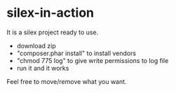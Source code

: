 silex-in-action
===============

It is a silex project ready to use.

- download zip
- "composer.phar install" to install vendors
- "chmod 775 log" to give write permissions to log file
- run it and it works

Feel free to move/remove what you want.